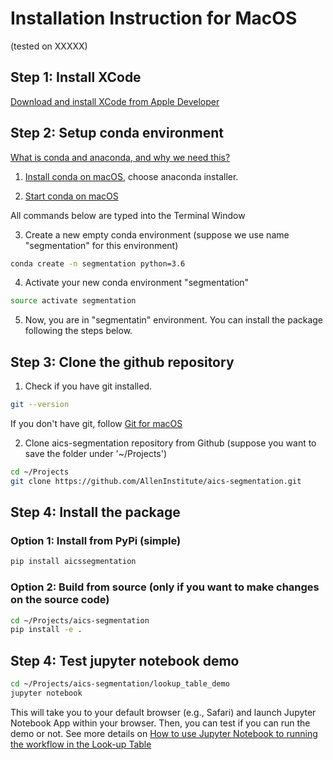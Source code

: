 # Installation Instruction for MacOS

(tested on XXXXX)


## Step 1: Install XCode

[Download and install XCode from Apple Developer](https://developer.apple.com/xcode/)


## Step 2: Setup conda environment 

[What is conda and anaconda, and why we need this?](conda_why.md)

1. [Install conda on macOS](https://conda.io/docs/user-guide/install/macos.html), choose anaconda installer.


2. [Start conda on macOS](https://conda.io/docs/user-guide/getting-started.html#starting-conda)

All commands below are typed into the Terminal Window

3. Create a new empty conda environment (suppose we use name "segmentation" for this environment)

``` bash 
conda create -n segmentation python=3.6
```

4. Activate your new conda environment "segmentation"

``` bash
source activate segmentation
```

5. Now, you are in "segmentatin" environment. You can install the package following the steps below.


## Step 3: Clone the github repository 


1. Check if you have git installed.

```bash 
git --version
```

If you don't have git, follow [Git for macOS](https://www.atlassian.com/git/tutorials/install-git#mac-os-x)

2. Clone aics-segmentation repository from Github (suppose you want to save the folder under '~/Projects')

```bash
cd ~/Projects
git clone https://github.com/AllenInstitute/aics-segmentation.git
```

## Step 4: Install the package


### Option 1: Install from PyPi (simple)

```bash
pip install aicssegmentation
```
### Option 2: Build from source (only if you want to make changes on the source code)

```bash
cd ~/Projects/aics-segmentation
pip install -e .
```

## Step 4: Test jupyter notebook demo


``` bash 
cd ~/Projects/aics-segmentation/lookup_table_demo
jupyter notebook
```

This will take you to your default browser (e.g., Safari) and launch Jupyter Notebook App within your browser. Then, you can test if you can run the demo or not. See more details on [How to use Jupyter Notebook to running the workflow in the Look-up Table](../docs/jupyter_notebook_table.md)


